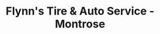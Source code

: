 ---
title: "Flynn's Tire & Auto Service - Montrose"
url: /akron/flynns-tire-und-auto-service-montrose/
shop: Reifen
---